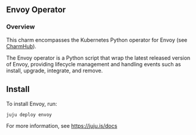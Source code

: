 ## Envoy Operator

### Overview
This charm encompasses the Kubernetes Python operator for Envoy (see
[CharmHub](https://charmhub.io/?q=envoy)).

The Envoy operator is a Python script that wrap the latest released version of Envoy,
providing lifecycle management and handling events such as install, upgrade, integrate,
and remove.

## Install

To install Envoy, run:

    juju deploy envoy

For more information, see https://juju.is/docs
